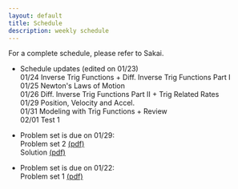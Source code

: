 ```yaml
---
layout: default
title: Schedule
description: weekly schedule
---
```

For a complete schedule, please refer to Sakai. <br>

* Schedule updates (edited on 01/23) <br>
01/24 Inverse Trig Functions + Diff. Inverse Trig Functions Part I <br>
01/25 Newton's Laws of Motion <br>
01/26 Diff. Inverse Trig Functions Part II + Trig Related Rates <br>
01/29 Position, Velocity and Accel. <br>
01/31 Modeling with Trig Functions + Review <br>
02/01 Test 1 <br>

* Problem set is due on 01/29: <br>
  Problem set 2 [(pdf)](\math106\schedule\week2\2.pdf) <br>
  Solution [(pdf)]() <br>

* Problem set is due on 01/22: <br>
  Problem set 1 [(pdf)](\math106\schedule\week1\1.pdf) <br>


